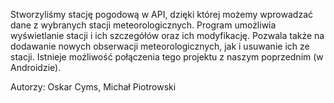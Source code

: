 Stworzyliśmy stację pogodową w API, dzięki której 
możemy wprowadzać dane z wybranych stacji meteorologicznych.
Program umożliwia wyświetlanie stacji i ich szczegółów oraz ich modyfikację.
Pozwala także na dodawanie nowych obserwacji meteorologicznych, 
jak i usuwanie ich ze stacji.
Istnieje możliwość połączenia tego projektu z naszym poprzednim (w Androidzie).

Autorzy: Oskar Cyms, Michał Piotrowski
